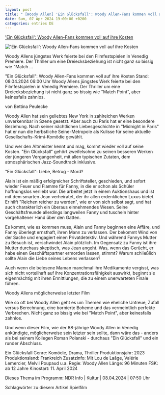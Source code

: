 ```yaml
---
layout: post
title: " [Woody Allen] 'Ein Glücksfall': Woody Allen-Fans kommen voll auf ihre Kosten"
date: Sun, 07 Apr 2024 19:00:00 +0200
categories: entries DE
---
```

['Ein Glücksfall': Woody Allen-Fans kommen voll auf ihre Kosten](https://www.ndr.de/kultur/film/tipps/Ein-Gluecksfall-Woody-Allen-Fans-kommen-voll-auf-ihre-Kosten,gluecksfall102.html)

!['Ein Glücksfall': Woody Allen-Fans kommen voll auf ihre Kosten](https://www.ndr.de/kultur/film/tipps/gluecksfall104_v-contentxl.jpg)

Woody Allens jüngstes Werk feierte bei den Filmfestspielen in Venedig Premiere. Der Thriller um eine Dreiecksbeziehung ist nicht ganz so bissig wie "Match ...

"Ein Glücksfall": Woody Allen-Fans kommen voll auf ihre Kosten Stand: 08.04.2024 06:00 Uhr Woody Allens jüngstes Werk feierte bei den Filmfestspielen in Venedig Premiere. Der Thriller um eine Dreiecksbeziehung ist nicht ganz so bissig wie "Match Point", aber keinesfalls zahnlos.

von Bettina Peulecke

Woody Allen hat sein geliebtes New York in zahlreichen Werken unverkennbar in Szene gesetzt. Aber auch zu Paris hat er eine besondere Beziehung. Nach seiner nächtlichen Liebesgeschichte in "Midnight in Paris" hat er nun die herbstliche Seine-Metropole als Kulisse für seine aktuelle Gesellschafts-Krimi-Komödie gewählt.

Und wer den Altmeister kennt und mag, kommt wieder voll auf seine Kosten. "Ein Glücksfall" gehört zweifelsohne zu seinen besseren Werken der jüngeren Vergangenheit, mit allen typischen Zutaten, dem atmosphärischen Jazz-Soundtrack inklusive.

"Ein Glücksfall": Liebe, Betrug - Mord?

Alain ist ein mäßig erfolgreicher Schriftsteller, geschieden, und sofort wieder Feuer und Flamme für Fanny, in die er schon als Schüler hoffnungslos verliebt war. Die arbeitet jetzt in einem Auktionshaus und ist mit dem smarten Jean verheiratet, der ihr allen erdenklichen Luxus bietet. Er hilft "Reichen reicher zu werden", wie er von sich selbst sagt, und hat auch charakterlich ein überaus einnehmendes Wesen. Seine Geschäftsfreunde allerdings langweilen Fanny und tuscheln hinter vorgehaltener Hand über den Gatten.

Es kommt, wie es kommen muss, Alain und Fanny beginnen eine Affäre, und Fanny überlegt ernsthaft, ihren Mann zu verlassen. Der bekommt Wind von der Sache und engagiert einen Privatdetektiv. Und während Fannys Mutter zu Besuch ist, verschwindet Alain plötzlich. Im Gegensatz zu Fanny ist ihre Mutter durchaus skeptisch, was Jean angeht. Was, wenn das Gerücht, er habe einen Geschäftspartner ermorden lassen, stimmt? Warum schließlich sollte Alain die Liebe seines Lebens verlassen?

Auch wenn die belesene Maman manchmal ihre Medikamente vergisst, was sich nicht vorteilhaft auf ihre Konzentrationsfähigkeit auswirkt, beginnt sie eigenmächtig mit ihren Ermittlungen, die zu einem unerwarteten Finale führen.

Woody Allens möglicherweise letzter Film

Wie so oft bei Woody Allen geht es um Themen wie eheliche Untreue, Zufall versus Berechnung, eine bornierte Boheme und das vermeintlich perfekte Verbrechen. Nicht ganz so bissig wie bei "Match Point", aber keinesfalls zahnlos.

Und wenn dieser Film, wie der 88-jährige Woody Allen in Venedig ankündigte, möglicherweise sein letzter sein sollte, dann wäre das - anders als bei seinem Kollegen Roman Polanski - durchaus "Ein Glücksfall" und ein runder Abschluss.

Ein Glücksfall Genre: Komödie, Drama, Thriller Produktionsjahr: 2023 Produktionsland: Frankreich Zusatzinfo: Mit Lou de Laâge, Valérie Lemercier, Melvil Poupaud u.a. Regie: Woody Allen Länge: 96 Minuten FSK: ab 12 Jahre Kinostart: 11. April 2024

Dieses Thema im Programm: NDR Info | Kultur | 08.04.2024 | 07:50 Uhr

Schlagwörter zu diesem Artikel Spielfilm

